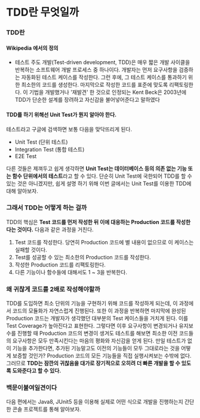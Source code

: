 # TDD란 무엇일까

### TDD란

#### Wikipedia 에서의 정의

* 테스트 주도 개발(Test-driven development, TDD)은 매우 짧은 개발 사이클을 반복하는 소프트웨어 개발 프로세스 중 하나이다. 개발자는 먼저 요구사항을 검증하는 자동화된 테스트 케이스를 작성한다. 그런 후에, 그 테스트 케이스를 통과하기 위한 최소한의 코드를 생성한다. 마지막으로 작성한 코드를 표준에 맞도록 리팩토링한다. 이 기법을 개발했거나 '재발견' 한 것으로 인정되는 Kent Beck은 2003년에 TDD가 단순한 설계를 장려하고 자신감을 불어넣어준다고 말하였다

#### TDD를 하기 위해선 Unit Test가 뭔지 알아야 한다.

테스트라고 구글에 검색하면 보통 다음을 맞닥뜨리게 된다.

* Unit Test (단위 테스트)
* Integration Test (통합 테스트)
* E2E Test

다른 것들은 제껴두고 쉽게 생각하면 **Unit Test는 데이터베이스 등의 의존 없는 기능 또는 함수 단위에서의 테스트**라고 할 수 있다. 단순히 Unit Test에 국한되어 TDD를 할 수 있는 것은 아니겠지만, 쉽게 설명 하기 위해 이번 글에서는 Unit Test를 이용한 TDD에 대해 알아보자.

### 그래서 TDD는 어떻게 하는 걸까

TDD의 핵심은 **Test 코드를 먼저 작성한 뒤 이에 대응하는 Production 코드를 작성한다는 것이다.** 다음과 같은 과정을 거친다.

1. Test 코드를 작성한다. 당연히 Production 코드에 별 내용이 없으므로 이 케이스는 실패할 것이다.
2. Test를 성공할 수 있는 최소한의 Production 코드를 작성한다.
3. 작성한 Production 코드를 리팩토링한다.
4. 다른 기능이나 함수들에 대해서도 1 \~ 3을 반복한다.

### 왜 귀찮게 코드를 2배로 작성해야할까

TDD를 도입하면 최소 단위의 기능을 구현하기 위해 코드를 작성하게 되는데, 이 과정에서 코드의 모듈화가 자연스럽게 진행된다. 또한 이 과정을 반복하면 마지막에 완성된 Production 코드는 개발자가 생각했던 대부분의 Test 케이스들을 거치게 된다. 이를 Test Coverage가 높아진다고 표현한다. 그렇다면 이후 요구사항이 변경되거나 유지보수를 진행할 때 Production 코드의 변경이 생겨도 테스트를 해보면 최소한 이전 코드들의 요구사항은 모두 만족시킨다는 마음의 평화와 자신감을 얻게 된다. 만일 테스트가 없이 기능을 추가한다면, 추가된 기능말고도 이전의 기능들이 모두 그대로라는 것을 어떻게 보증할 것인가? Production 코드의 모든 기능들을 직접 실행시켜보는 수밖에 없다. 그러므로 **TDD는 잠깐의 귀찮음을 대가로 장기적으로 오히려 더 빠른 개발을 할 수 있도록 도와준다고 할 수 있다.**

### 백문이불여일견이다

다음 편에서는 Java8, JUnit5 등을 이용해 실제로 어떤 식으로 개발을 진행하는지 간단한 콘솔 프로젝트를 통해 알아보자.

